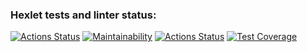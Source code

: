 ### Hexlet tests and linter status:
[![Actions Status](https://github.com/yumoshkin/frontend-project-lvl2/workflows/hexlet-check/badge.svg)](https://github.com/yumoshkin/frontend-project-lvl2/actions)
[![Maintainability](https://api.codeclimate.com/v1/badges/a99a88d28ad37a79dbf6/maintainability)](https://codeclimate.com/github/codeclimate/codeclimate/maintainability)
[![Actions Status](https://github.com/yumoshkin/frontend-project-lvl2/workflows/node-js/badge.svg)](https://github.com/yumoshkin/frontend-project-lvl2/actions)
[![Test Coverage](https://api.codeclimate.com/v1/badges/a99a88d28ad37a79dbf6/test_coverage)](https://codeclimate.com/github/codeclimate/codeclimate/test_coverage)
